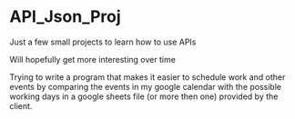 # API_Json_Proj

Just a few small projects to learn how to use APIs 

Will hopefully get more interesting over time 

Trying to write a program that makes it easier to schedule work and other events by comparing the events in my google calendar with the possible working days in a google sheets file (or more then one) provided by the client. 
